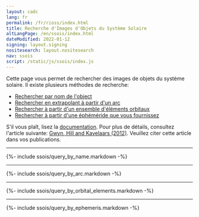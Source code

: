 ```yaml
---
layout: cadc
lang: fr
permalink: /fr/rioss/index.html
title: Recherche d'Images d'Objets du Système Solaire
altLangPage: /en/ssois/index.html
dateModified: 2022-01-12
signing: layout.signing
nositesearch: layout.nositesearch
nav: ssois
script: /static/js/ssois/index.js
---
```


<p>
Cette page vous permet de rechercher des images de
objets du syst&egrave;me solaire. Il existe plusieurs m&eacute;thodes de recherche:
</p>
<ul>
	<li><a href="#name">Rechercher par nom de l'object</a></li>
	<li><a href="#arc">Rechercher en extrapolant &agrave; partir d'un arc</a></li>
	<li><a href="#oe">Rechercher &agrave; partir d'un ensemble d'&eacute;l&eacute;ments orbitaux</a></li>
	<li><a href="#ephem">Rechercher &agrave; partir d'une &eacute;ph&eacute;m&eacute;ride que vous fournissez</a></li>
</ul>
<p>
S'il vous pla&icirc;t, lisez la <a href="/fr/rioss/documentation.html">documentation</a>. Pour plus de d&eacute;tails, consultez l'article suivante:
<a rel="external" href="https://adsabs.harvard.edu/abs/2012PASP..124..579G">Gwyn, Hill and Kavelaars (2012)</a>. 
Veuillez citer cette article dans vos publications.
</p>  
<hr/>
{%- include ssois/query_by_name.markdown -%}
<hr/>
{%- include ssois/query_by_arc.markdown -%}
<hr/>
{%- include ssois/query_by_orbital_elements.markdown -%}
<hr/>
{%- include ssois/query_by_ephemeris.markdown -%}
